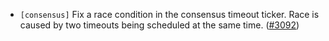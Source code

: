 - `[consensus]` Fix a race condition in the consensus timeout ticker. Race is caused by two timeouts being scheduled at the same time.
  ([\#3092](https://github.com/depinnetwork/por-consensus/pull/2136))
